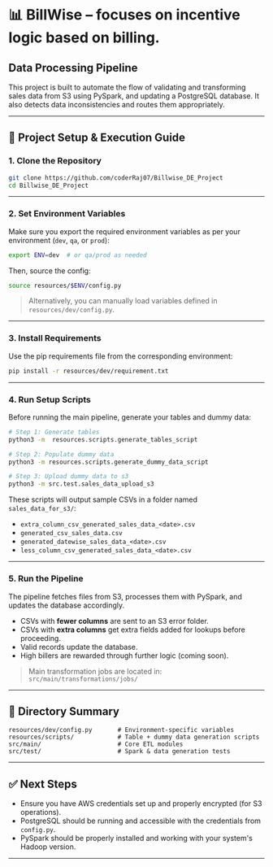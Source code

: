 # 📊 BillWise – focuses on incentive logic based on billing.
## Data Processing Pipeline

This project is built to automate the flow of validating and transforming sales data from S3 using PySpark, and updating a PostgreSQL database. It also detects data inconsistencies and routes them appropriately.

---

## 🚀 Project Setup & Execution Guide

### 1. Clone the Repository

```bash
git clone https://github.com/coderRaj07/Billwise_DE_Project
cd Billwise_DE_Project
```

---

### 2. Set Environment Variables

Make sure you export the required environment variables as per your environment (`dev`, `qa`, or `prod`):

```bash
export ENV=dev  # or qa/prod as needed
```

Then, source the config:

```bash
source resources/$ENV/config.py
```

> Alternatively, you can manually load variables defined in `resources/dev/config.py`.

---

### 3. Install Requirements

Use the pip requirements file from the corresponding environment:

```bash
pip install -r resources/dev/requirement.txt
```

---

### 4. Run Setup Scripts

Before running the main pipeline, generate your tables and dummy data:

```bash
# Step 1: Generate tables
python3 -m  resources.scripts.generate_tables_script

# Step 2: Populate dummy data
python3 -m resources.scripts.generate_dummy_data_script

# Step 3: Upload dummy data to s3
python3 -m src.test.sales_data_upload_s3
```

These scripts will output sample CSVs in a folder named `sales_data_for_s3/`:

* `extra_column_csv_generated_sales_data_<date>.csv`
* `generated_csv_sales_data.csv`
* `generated_datewise_sales_data_<date>.csv`
* `less_column_csv_generated_sales_data_<date>.csv`

---

### 5. Run the Pipeline

The pipeline fetches files from S3, processes them with PySpark, and updates the database accordingly.

* CSVs with **fewer columns** are sent to an S3 error folder.
* CSVs with **extra columns** get extra fields added for lookups before proceeding.
* Valid records update the database.
* High billers are rewarded through further logic (coming soon).

> Main transformation jobs are located in:
> `src/main/transformations/jobs/`

---

## 📁 Directory Summary

```
resources/dev/config.py       # Environment-specific variables
resources/scripts/            # Table + dummy data generation scripts
src/main/                     # Core ETL modules
src/test/                     # Spark & data generation tests
```

---

## ✅ Next Steps

* Ensure you have AWS credentials set up and properly encrypted (for S3 operations).
* PostgreSQL should be running and accessible with the credentials from `config.py`.
* PySpark should be properly installed and working with your system's Hadoop version.

---